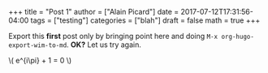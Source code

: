 +++
title = "Post 1"
author = ["Alain Picard"]
date = 2017-07-12T17:31:56-04:00
tags = ["testing"]
categories = ["blah"]
draft = false
math = true
+++

Export this **first** post only by bringing point here and doing `M-x org-hugo-export-wim-to-md`.
**OK?**  Let us try again.

\\( e^{i\pi} + 1 = 0 \\)
